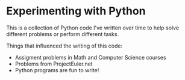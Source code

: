 Experimenting with Python
=========================

This is a collection of Python code I've written over time to help solve different problems or perform different tasks.

Things that influenced the writing of this code:
* Assigment problems in Math and Computer Science courses
* Problems from ProjectEuler.net
* Python programs are fun to write!
